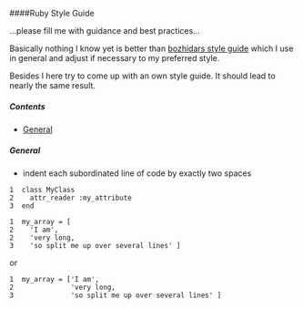 ####Ruby Style Guide

...please fill me with guidance and best practices...

Basically nothing I know yet is better than [bozhidars style guide](https://github.com/bbatsov/ruby-style-guide) which I use in general and adjust if necessary to my preferred style.

Besides I here try to come up with an own style guide. It should lead to nearly the same result.

##### Contents
- [General](#general)

##### General

- indent each subordinated line of code by exactly two spaces

```
1  class MyClass
2    attr_reader :my_attribute
3  end
```

```
1  my_array = [
2    'I am',
2    'very long,
3    'so split me up over several lines' ]
```
or
```
1  my_array = ['I am',
2              'very long,
3              'so split me up over several lines' ]
```
